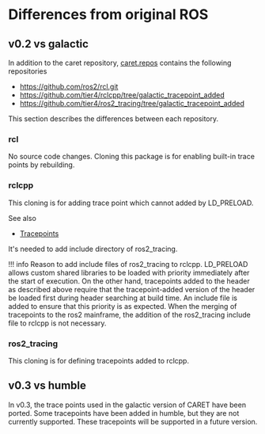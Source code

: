 # Differences from original ROS

## v0.2 vs galactic

In addition to the caret repository, [caret.repos](https://github.com/tier4/caret/blob/main/caret.repos) contains the following repositories

- <https://github.com/ros2/rcl.git>
- <https://github.com/tier4/rclcpp/tree/galactic_tracepoint_added>
- <https://github.com/tier4/ros2_tracing/tree/galactic_tracepoint_added>

This section describes the differences between each repository.

### rcl

No source code changes.
Cloning this package is for enabling built-in trace points by rebuilding.

### rclcpp

This cloning is for adding trace point which cannot added by LD_PRELOAD.

See also

- [Tracepoints](../trace_points/)

It's needed to add include directory of ros2_tracing.

<prettier-ignore-start>
!!! info
    Reason to add include files of ros2_tracing to rclcpp.
    LD_PRELOAD allows custom shared libraries to be loaded with priority immediately after the start of execution.  
    On the other hand, tracepoints added to the header as described above require that the tracepoint-added version of the header be loaded first during header searching at build time.  
    An include file is added to ensure that this priority is as expected.
    When the merging of tracepoints to the ros2 mainframe, the addition of the ros2_tracing include file to rclcpp is not necessary.
<prettier-ignore-end>

### ros2_tracing

This cloning is for defining tracepoints added to rclcpp.

## v0.3 vs humble

In v0.3, the trace points used in the galactic version of CARET have been ported.
Some tracepoints have been added in humble, but they are not currently supported.
These tracepoints will be supported in a future version.

